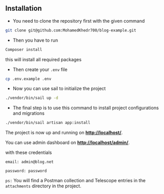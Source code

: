 ## Installation

- You need to clone the repository first with the given command

```bash
git clone git@github.com:MohamedKhedr700/blog-example.git
```

- Then you have to run 
```bash
Composer install
```
this will install all required packages

- Then create your `.env` file
```bash
cp .env.example .env
```

- Now you can use sail to initialize the project
```bash
./vendor/bin/sail up -d
```

- The final step is to use this command to install project configurations and migrations
```bash
./vendor/bin/sail artisan app:install
```

The project is now up and running on 
**[http://localhost/](http://localhost/)**.

You can use admin dashboard on
**[http://localhost/admin/](http://localhost/admin/)**.

with these credentials

`email: admin@blog.net`

`password: password`

`ps:` You will find a Postman collection and Telescope entries in the `attachments` directory in the project.
